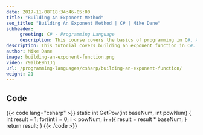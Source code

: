 ```yaml
---
date: 2017-11-08T18:34:46-05:00
title: "Building An Exponent Method"
seo_title: "Building An Exponent Method | C# | Mike Dane"
subheader:
     greeting: C# - Programming Language
     description: This course covers the basics of programming in C#. Work your way through the videos and we'll teach you everything you need to know to start your programming journey!
description: This tutorial covers building an exponent function in C#.
author: Mike Dane
image: building-an-exponent-function.png
video: r9albE9h1Jg
url: /programming-languages/csharp/building-an-exponent-function/
weight: 21
---
```

## Code

{{< code lang="csharp" >}}
static int GetPow(int baseNum, int powNum)
{
     int result = 1;
     for(int i = 0; i < powNum; i++){
          result = result * baseNum;
     }
     return result;
}
{{< /code >}}